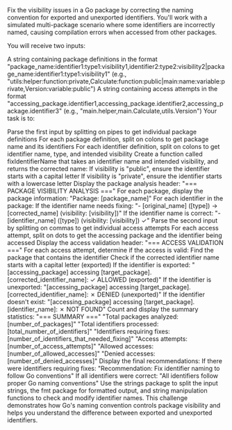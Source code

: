 Fix the visibility issues in a Go package by correcting the naming convention for exported and unexported identifiers. You'll work with a simulated multi-package scenario where some identifiers are incorrectly named, causing compilation errors when accessed from other packages.

You will receive two inputs:

A string containing package definitions in the format "package_name:identifier1:type1:visibility1,identifier2:type2:visibility2|package_name:identifier1:type1:visibility1" (e.g., "utils:helper:function:private,Calculate:function:public|main:name:variable:private,Version:variable:public")
A string containing access attempts in the format "accessing_package.identifier1,accessing_package.identifier2,accessing_package.identifier3" (e.g., "main.helper,main.Calculate,utils.Version")
Your task is to:

Parse the first input by splitting on pipes to get individual package definitions
For each package definition, split on colons to get package name and its identifiers
For each identifier definition, split on colons to get identifier name, type, and intended visibility
Create a function called fixIdentifierName that takes an identifier name and intended visibility, and returns the corrected name:
If visibility is "public", ensure the identifier starts with a capital letter
If visibility is "private", ensure the identifier starts with a lowercase letter
Display the package analysis header: "=== PACKAGE VISIBILITY ANALYSIS ==="
For each package, display the package information:
"Package: [package_name]"
For each identifier in the package:
If the identifier name needs fixing: "- [original_name] ([type]) -> [corrected_name] (visibility: [visibility])"
If the identifier name is correct: "- [identifier_name] ([type]) (visibility: [visibility]) ✓"
Parse the second input by splitting on commas to get individual access attempts
For each access attempt, split on dots to get the accessing package and the identifier being accessed
Display the access validation header: "=== ACCESS VALIDATION ==="
For each access attempt, determine if the access is valid:
Find the package that contains the identifier
Check if the corrected identifier name starts with a capital letter (exported)
If the identifier is exported: "[accessing_package] accessing [target_package].[corrected_identifier_name]: ✓ ALLOWED (exported)"
If the identifier is unexported: "[accessing_package] accessing [target_package].[corrected_identifier_name]: ✗ DENIED (unexported)"
If the identifier doesn't exist: "[accessing_package] accessing [target_package].[identifier_name]: ✗ NOT FOUND"
Count and display the summary statistics:
"=== SUMMARY ==="
"Total packages analyzed: [number_of_packages]"
"Total identifiers processed: [total_number_of_identifiers]"
"Identifiers requiring fixes: [number_of_identifiers_that_needed_fixing]"
"Access attempts: [number_of_access_attempts]"
"Allowed accesses: [number_of_allowed_accesses]"
"Denied accesses: [number_of_denied_accesses]"
Display the final recommendations:
If there were identifiers requiring fixes: "Recommendation: Fix identifier naming to follow Go conventions"
If all identifiers were correct: "All identifiers follow proper Go naming conventions"
Use the strings package to split the input strings, the fmt package for formatted output, and string manipulation functions to check and modify identifier names. This challenge demonstrates how Go's naming convention controls package visibility and helps you understand the difference between exported and unexported identifiers.
